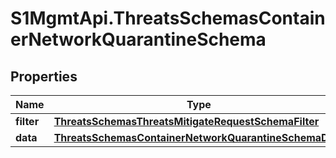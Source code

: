 # S1MgmtApi.ThreatsSchemasContainerNetworkQuarantineSchema

## Properties
Name | Type | Description | Notes
------------ | ------------- | ------------- | -------------
**filter** | [**ThreatsSchemasThreatsMitigateRequestSchemaFilter**](ThreatsSchemasThreatsMitigateRequestSchemaFilter.md) |  | 
**data** | [**ThreatsSchemasContainerNetworkQuarantineSchemaData**](ThreatsSchemasContainerNetworkQuarantineSchemaData.md) |  | 


